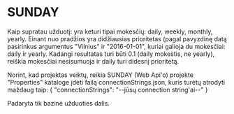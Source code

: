 # SUNDAY

Kaip supratau užduotį:
yra keturi tipai mokesčių: daily, weekly, monthly, yearly. Einant nuo pradžios yra didžiausias prioritetas (pagal pavyzdinę datą pasirinkus argumentus "Vilnius" ir "2016-01-01",
kuriai galioja du mokesčiai: daily ir yearly. Kadangi resultatas turi būti 0.1 (daily mokestis, ne yearly), reiškia mokesčiai nesisumuoja ir daily turi didesnį prioritetą.

Norint, kad projektas veiktų, reikia SUNDAY (Web Api'o) projekte "Properties" kataloge įdėti failą connectionStrings.json, kuris turėtų atrodyti maždaug taip:
{
  "connectionStrings": "--jūsų connection string'ai--"
}

Padaryta tik bazinė užduoties dalis.
